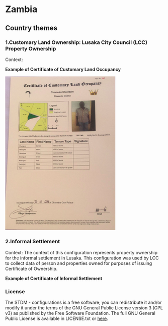**Zambia**
==============================

## Country themes

### 1.**Customary Land Ownership: Lusaka City Council (LCC) Property Ownership**

Context: 

**Example of Certificate of Customary Land Occupancy**

<img width="350" alt="STDM - Certificate of Customary Land Occupancy for Zambia" src="../images/readme/zambia_certificate_customary_land_occupancy.png" />

### 2.**Informal Settlement**

Context: The context of this configuration represents property ownership for the informal settlement in Lusaka. This configuration was used by LCC to collect data of person and properties owned for purposes of issuing Certificate of Ownership.


**Example of Certificate of Informal Settlement**


### License

The STDM - configurations is a free software; you can redistribute it and/or modify it under the terms of the GNU General Public License version 3 (GPL v3) as published by the Free Software Foundation. The full GNU General Public License is available in LICENSE.txt or [here](http://www.gnu.org/licenses/gpl-3.0.html).